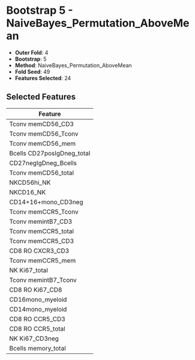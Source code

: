 # Bootstrap 5 - NaiveBayes_Permutation_AboveMean

- **Outer Fold**: 4
- **Bootstrap**: 5
- **Method**: NaiveBayes_Permutation_AboveMean
- **Fold Seed**: 49
- **Features Selected**: 24

## Selected Features

| Feature |
|---------|
| Tconv memCD56_CD3 |
| Tconv memCD56_Tconv |
| Tconv memCD56_mem |
| Bcells CD27posIgDneg_total |
| CD27negIgDneg_Bcells |
| Tconv memCD56_total |
| NKCD56hi_NK |
| NKCD16_NK |
| CD14+16+mono_CD3neg |
| Tconv memCCR5_Tconv |
| Tconv memintB7_CD3 |
| Tconv memCCR5_total |
| Tconv memCCR5_CD3 |
| CD8 RO CXCR3_CD3 |
| Tconv memCCR5_mem |
| NK Ki67_total |
| Tconv memintB7_Tconv |
| CD8 RO Ki67_CD8 |
| CD16mono_myeloid |
| CD14mono_myeloid |
| CD8 RO CCR5_CD3 |
| CD8 RO CCR5_total |
| NK Ki67_CD3neg |
| Bcells memory_total |
